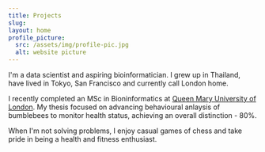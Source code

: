 ```yaml
---
title: Projects
slug:
layout: home
profile_picture:
  src: /assets/img/profile-pic.jpg
  alt: website picture
---
```


<p>
  I'm a data scientist and aspiring bioinformatician. I grew up in Thailand, have lived in Tokyo, San Francisco and currently call London home.
</p>

<p>
  I recently completed an MSc in Bioninformatics at <a href="https://www.qmul.ac.uk/postgraduate/taught/coursefinder/courses/bioinformatics-msc/bay">Queen Mary University of London</a>. My thesis focused on advancing behavioural anlaysis of bumblebees to monitor health status, achieving an overall distinction - 80%.
</p>

<p>
When I'm not solving problems, I enjoy casual games of chess and take pride in being a health and fitness enthusiast.
</p>
